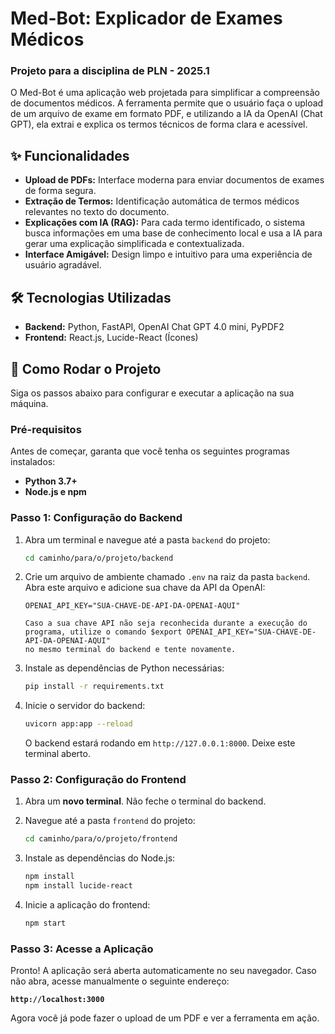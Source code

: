 # Med-Bot: Explicador de Exames Médicos
### Projeto para a disciplina de PLN - 2025.1

O Med-Bot é uma aplicação web projetada para simplificar a compreensão de documentos médicos. A ferramenta permite que o usuário faça o upload de um arquivo de exame em formato PDF, e utilizando a IA da OpenAI (Chat GPT), ela extrai e explica os termos técnicos de forma clara e acessível.

## ✨ Funcionalidades

* **Upload de PDFs:** Interface moderna para enviar documentos de exames de forma segura.
* **Extração de Termos:** Identificação automática de termos médicos relevantes no texto do documento.
* **Explicações com IA (RAG):** Para cada termo identificado, o sistema busca informações em uma base de conhecimento local e usa a IA para gerar uma explicação simplificada e contextualizada.
* **Interface Amigável:** Design limpo e intuitivo para uma experiência de usuário agradável.

## 🛠️ Tecnologias Utilizadas


* **Backend:** Python, FastAPI, OpenAI Chat GPT 4.0 mini, PyPDF2
* **Frontend:** React.js, Lucide-React (Ícones)

## 🚀 Como Rodar o Projeto

Siga os passos abaixo para configurar e executar a aplicação na sua máquina.

### Pré-requisitos

Antes de começar, garanta que você tenha os seguintes programas instalados:
* **Python 3.7+**
* **Node.js e npm**

### Passo 1: Configuração do Backend

1.  Abra um terminal e navegue até a pasta `backend` do projeto:
    ```bash
    cd caminho/para/o/projeto/backend
    ```

2.  Crie um arquivo de ambiente chamado `.env` na raiz da pasta `backend`. Abra este arquivo e adicione sua chave da API da OpenAI:
    ```env
    OPENAI_API_KEY="SUA-CHAVE-DE-API-DA-OPENAI-AQUI"

    Caso a sua chave API não seja reconhecida durante a execução do programa, utilize o comando $export OPENAI_API_KEY="SUA-CHAVE-DE-API-DA-OPENAI-AQUI"
    no mesmo terminal do backend e tente novamente.
    ```

3.  Instale as dependências de Python necessárias:
    ```bash
    pip install -r requirements.txt
    ```

4.  Inicie o servidor do backend:
    ```bash
    uvicorn app:app --reload
    ```
    O backend estará rodando em `http://127.0.0.1:8000`. Deixe este terminal aberto.

### Passo 2: Configuração do Frontend

1.  Abra um **novo terminal**. Não feche o terminal do backend.

2.  Navegue até a pasta `frontend` do projeto:
    ```bash
    cd caminho/para/o/projeto/frontend
    ```

3.  Instale as dependências do Node.js:
    ```bash
    npm install
    npm install lucide-react
    ```

4.  Inicie a aplicação do frontend:
    ```bash
    npm start
    ```

### Passo 3: Acesse a Aplicação

Pronto! A aplicação será aberta automaticamente no seu navegador. Caso não abra, acesse manualmente o seguinte endereço:

**`http://localhost:3000`**

Agora você já pode fazer o upload de um PDF e ver a ferramenta em ação.
